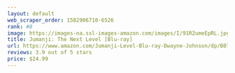 ```yaml
---
layout: default 
﻿web_scraper_order: 1582906710-6526
rank: #8
image: https://images-na.ssl-images-amazon.com/images/I/91R2umeEpRL.jpg
title: Jumanji: The Next Level [Blu-ray]
url: https://www.amazon.com/Jumanji-Level-Blu-ray-Dwayne-Johnson/dp/B07ZWBH99Z/ref=zg_mw_movies-tv_8?_encoding=UTF8&psc=1&refRID=0STWD1YRS3TMPPRB8GBJ
reviews: 3.9 out of 5 stars
price: $24.99 
---
```

